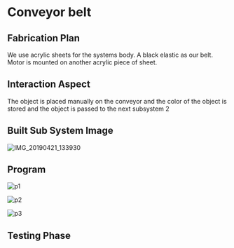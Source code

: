 # Conveyor belt

## Fabrication Plan
We use acrylic sheets for the systems body. A black elastic as our belt. Motor is mounted on another acrylic piece of sheet.

## Interaction Aspect

The object is placed manually on the conveyor and the color of the object is stored and the object is passed to the next subsystem 2

## Built Sub System Image

![IMG_20190421_133930](https://user-images.githubusercontent.com/47111026/56917236-98c46a00-6ad8-11e9-9f06-4353130d310f.jpg)

## Program

![p1](https://user-images.githubusercontent.com/47111026/56938235-60e01580-6b1e-11e9-8475-3d512afd9b5e.PNG)

![p2](https://user-images.githubusercontent.com/47111026/56938234-60477f00-6b1e-11e9-801d-80e12d9b1d16.PNG)

![p3](https://user-images.githubusercontent.com/47111026/56938230-5faee880-6b1e-11e9-8e74-1cf7ec956fb6.PNG)

## Testing Phase 

